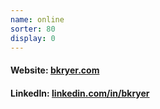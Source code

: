 ```yaml
---
name: online
sorter: 80
display: 0
---
```

#### Website: [bkryer.com][1]

#### LinkedIn: [linkedin.com/in/bkryer][2]

[1]:	http://bkryer.com "brianryer dot com"
[2]:	http://linkedin.com/in/bkryer "Brian Ryer on LinkedIn"

